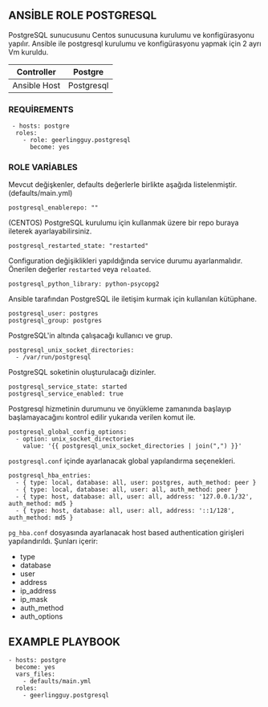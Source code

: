 ## ANSİBLE ROLE POSTGRESQL

PostgreSQL sunucusunu Centos sunucusuna kurulumu ve konfigürasyonu yapılır.
Ansible ile postgresql kurulumu ve konfigürasyonu yapmak için 2 ayrı Vm kuruldu.

| Controller   |   Postgre    |
|------------  |--------------|
| Ansible Host |  Postgresql  |


### REQUİREMENTS
``` 
 - hosts: postgre
  roles:
    - role: geerlingguy.postgresql
      become: yes
 ``` 
 
### ROLE VARİABLES

Mevcut değişkenler, defaults değerlerle birlikte aşağıda listelenmiştir. (defaults/main.yml)

```
postgresql_enablerepo: ""
```
(CENTOS) PostgreSQL kurulumu için kullanmak üzere bir repo buraya ileterek ayarlayabilirsiniz.

```
postgresql_restarted_state: "restarted"
```

Configuration değişiklikleri yapıldığında service durumu ayarlanmalıdır. Önerilen değerler ``` restarted ``` veya ``` reloated ```.

```
postgresql_python_library: python-psycopg2
```

Ansible tarafından PostgreSQL ile iletişim kurmak için kullanılan kütüphane.

```
postgresql_user: postgres
postgresql_group: postgres
```
PostgreSQL'in altında çalışacağı kullanıcı ve grup.

```
postgresql_unix_socket_directories:
  - /var/run/postgresql
```

PostgreSQL soketinin oluşturulacağı dizinler.

```
postgresql_service_state: started
postgresql_service_enabled: true
```

Postgresql hizmetinin durumunu ve önyükleme zamanında başlayıp başlamayacağını kontrol edilir yukarıda verilen komut ile.

```
postgresql_global_config_options:
  - option: unix_socket_directories
    value: '{{ postgresql_unix_socket_directories | join(",") }}'
```

```postgresql.conf``` içinde ayarlanacak global yapılandırma seçenekleri.



```
postgresql_hba_entries:
  - { type: local, database: all, user: postgres, auth_method: peer }
  - { type: local, database: all, user: all, auth_method: peer }
  - { type: host, database: all, user: all, address: '127.0.0.1/32', auth_method: md5 }
  - { type: host, database: all, user: all, address: '::1/128', auth_method: md5 }

```

```pg_hba.conf``` dosyasında ayarlanacak host based authentication girişleri yapılandırıldı. Şunları içerir:

* type 
* database 
* user 
* address
* ip_address
* ip_mask
* auth_method 
* auth_options 


## EXAMPLE PLAYBOOK

```
- hosts: postgre
  become: yes
  vars_files:
    - defaults/main.yml
  roles:
    - geerlingguy.postgresql
    
```


 
 
 


  


